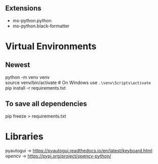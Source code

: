 ## Extensions

- ms-python.python
- ms-python.black-formatter

# Virtual Environments

## Newest

python -m venv venv  
source venv/bin/activate # On Windows use `.\venv\Scripts\activate`  
pip install -r requirements.txt

## To save all dependencies

pip freeze > requirements.txt

# Libraries

pyautogui -> https://pyautogui.readthedocs.io/en/latest/keyboard.html
opencv -> https://pypi.org/project/opencv-python/
